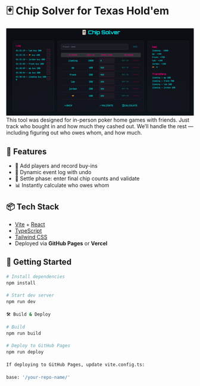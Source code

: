 # 🃏 Chip Solver for Texas Hold'em

![Preview](./preview.jpg)
This tool was designed for in-person poker home games with friends.
Just track who bought in and how much they cashed out. We’ll handle the rest —
including figuring out who owes whom, and how much.


## 🎯 Features

- 💸 Add players and record buy-ins
- 🧾 Dynamic event log with undo
- 🧮 Settle phase: enter final chip counts and validate
- 📊 Instantly calculate who owes whom

## 📦 Tech Stack

- [Vite](https://vitejs.dev/) + [React](https://react.dev/)
- [TypeScript](https://www.typescriptlang.org/)
- [Tailwind CSS](https://tailwindcss.com/)
- Deployed via **GitHub Pages** or **Vercel**

## 🚀 Getting Started

```bash
# Install dependencies
npm install

# Start dev server
npm run dev

🛠 Build & Deploy

# Build
npm run build

# Deploy to GitHub Pages
npm run deploy

If deploying to GitHub Pages, update vite.config.ts:

base: '/your-repo-name/'
